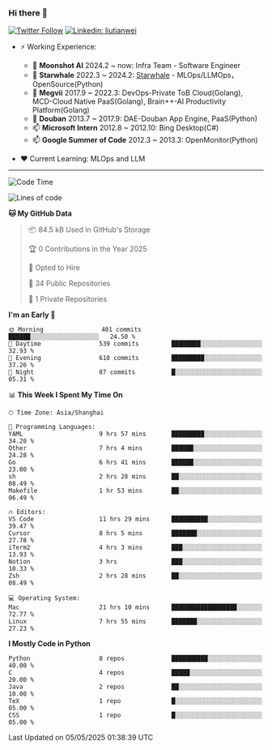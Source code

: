### Hi there 👋

[![Twitter Follow](https://img.shields.io/twitter/follow/tianweidut?style=social)](https://twitter.com/tianweidut)
[![Linkedin: liutianwei](https://img.shields.io/badge/-liutianwei-blue?style=flat-square&logo=Linkedin&logoColor=white&link=https://www.linkedin.com/in/liutianwei/)](https://www.linkedin.com/in/liutianwei/)

- ⚡ Working Experience:
  - 🔭 **Moonshot AI**  2024.2 ~ now: Infra Team - Software Engineer
  - 🌱 **Starwhale** 2022.3 ~ 2024.2: [Starwhale](https://github.com/star-whale/starwhale) - MLOps/LLMOps，OpenSource(Python)
  - 🌱 **Megvii** 2017.9 ~ 2022.3: DevOps-Private ToB Cloud(Golang), MCD-Cloud Native PaaS(Golang), Brain++-AI Productivity Platform(Golang)
  - 🌱 **Douban** 2013.7 ~ 2017.9: DAE-Douban App Engine, PaaS(Python)
  - 📫 **Microsoft Intern** 2012.8 ~ 2012.10: Bing Desktop(C#)
  - 📫 **Google Summer of Code** 2012.3 ~ 2013.3: OpenMonitor(Python)

- ❤️ Current Learning: MLOps and LLM

---
<!--START_SECTION:waka-->
![Code Time](http://img.shields.io/badge/Code%20Time-7%2C019%20hrs%203%20mins-blue)

![Lines of code](https://img.shields.io/badge/From%20Hello%20World%20I%27ve%20Written-1.0%20million%20lines%20of%20code-blue)

**🐱 My GitHub Data** 

> 📦 84.5 kB Used in GitHub's Storage 
 > 
> 🏆 0 Contributions in the Year 2025
 > 
> 💼 Opted to Hire
 > 
> 📜 34 Public Repositories 
 > 
> 🔑 1 Private Repositories 
 > 
**I'm an Early 🐤** 

```text
🌞 Morning                401 commits         ██████░░░░░░░░░░░░░░░░░░░   24.50 % 
🌆 Daytime                539 commits         ████████░░░░░░░░░░░░░░░░░   32.93 % 
🌃 Evening                610 commits         █████████░░░░░░░░░░░░░░░░   37.26 % 
🌙 Night                  87 commits          █░░░░░░░░░░░░░░░░░░░░░░░░   05.31 % 
```


📊 **This Week I Spent My Time On** 

```text
🕑︎ Time Zone: Asia/Shanghai

💬 Programming Languages: 
YAML                     9 hrs 57 mins       █████████░░░░░░░░░░░░░░░░   34.20 % 
Other                    7 hrs 4 mins        ██████░░░░░░░░░░░░░░░░░░░   24.28 % 
Go                       6 hrs 41 mins       ██████░░░░░░░░░░░░░░░░░░░   23.00 % 
sh                       2 hrs 28 mins       ██░░░░░░░░░░░░░░░░░░░░░░░   08.49 % 
Makefile                 1 hr 53 mins        ██░░░░░░░░░░░░░░░░░░░░░░░   06.49 % 

🔥 Editors: 
VS Code                  11 hrs 29 mins      ██████████░░░░░░░░░░░░░░░   39.47 % 
Cursor                   8 hrs 5 mins        ███████░░░░░░░░░░░░░░░░░░   27.78 % 
iTerm2                   4 hrs 3 mins        ███░░░░░░░░░░░░░░░░░░░░░░   13.93 % 
Notion                   3 hrs               ███░░░░░░░░░░░░░░░░░░░░░░   10.33 % 
Zsh                      2 hrs 28 mins       ██░░░░░░░░░░░░░░░░░░░░░░░   08.49 % 

💻 Operating System: 
Mac                      21 hrs 10 mins      ██████████████████░░░░░░░   72.77 % 
Linux                    7 hrs 55 mins       ███████░░░░░░░░░░░░░░░░░░   27.23 % 
```

**I Mostly Code in Python** 

```text
Python                   8 repos             ██████████░░░░░░░░░░░░░░░   40.00 % 
C                        4 repos             █████░░░░░░░░░░░░░░░░░░░░   20.00 % 
Java                     2 repos             ██░░░░░░░░░░░░░░░░░░░░░░░   10.00 % 
TeX                      1 repo              █░░░░░░░░░░░░░░░░░░░░░░░░   05.00 % 
CSS                      1 repo              █░░░░░░░░░░░░░░░░░░░░░░░░   05.00 % 
```




 Last Updated on 05/05/2025 01:38:39 UTC
<!--END_SECTION:waka-->
